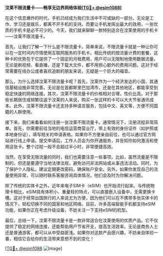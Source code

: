 **汶莱不限流量卡——畅享无边界网络体验[[TG💪+ @esim1088](https://t.me/s/esim1088)]**

在这个信息爆炸的时代，手机已经成为我们生活中不可或缺的一部分。无论是工作、学习还是娱乐，都离不开手机的支持。而要让手机发挥出最大的效用，一张优质的手机卡是必不可少的。今天，我们就来聊聊一款特别适合在汶莱使用的手机卡——汶莱不限流量卡。

首先，让我们了解一下什么是不限流量卡。简单来说，不限流量卡就是一种让你可以在一定时间内尽情使用互联网服务的手机卡。相比传统的按流量计费的套餐，这种卡的优势在于它提供了一个固定的月租费用，用户可以无限制地使用数据流量，无论是刷视频、看直播，还是下载大文件，都不用担心额外的费用问题。这对于经常需要在线办公或者喜欢追剧的朋友来说，无疑是一个巨大的福音。

那么，为什么选择汶莱不限流量卡呢？首先，汶莱作为一个经济发达的小国，其通信基础设施非常完善。无论是在首都斯里巴加湾市，还是在其他地区，都能享受到稳定快速的网络连接。其次，汶莱不限流量卡的价格相对合理，性价比高。对于那些长期居住或频繁往返于汶莱的人来说，购买一张这样的卡可以大大节省通讯成本。此外，汶莱不限流量卡还支持多种语言服务，包括中文、英文等，方便不同国籍的人群使用。

接下来，我们来看看如何注册一张汶莱不限流量卡。通常情况下，注册流程非常简单。首先，你需要前往当地的电信运营商营业厅，带上有效的身份证件（如护照或本地身份证），填写相关的申请表格。如果你不方便亲自前往，也可以通过官方网站进行线上申请。提交申请后，工作人员会为你开通服务，并告知你如何激活和使用这张卡。整个过程一般不会超过半小时，非常便捷高效。

当然，在享受无限流量的同时，我们也需要注意一些事项。比如，虽然流量是不限制的，但还是要遵守当地法律法规，避免访问非法网站或从事违法活动。同时，为了保护个人隐私，建议定期更改密码，确保账户安全。另外，如果你发现自己的流量使用异常，可以随时联系客服咨询具体情况，他们会及时为你解决问题。

除了传统的实体卡之外，近年来电子SIM卡（eSIM）也开始流行起来。与传统物理卡相比，eSIM具有体积小、重量轻的特点，可以直接嵌入设备中，无需更换卡槽。这对于经常出国旅行的人来说尤为方便，因为他们可以在不携带多张实体卡的情况下，轻松切换不同的国家和地区网络。目前，许多高端智能手机都支持eSIM功能，如果你正在考虑升级设备，不妨关注一下支持eSIM的机型。

最后，总结一下，汶莱不限流量卡是一款非常适合在汶莱使用的优质产品。它不仅提供了稳定的网络连接，还能帮助用户节省开支，提高生活效率。无论是商务人士还是普通游客，都可以从中受益匪浅。如果你对这款产品感兴趣，不妨亲自体验一番，相信它会给你的生活带来意想不到的变化！

[[TG💪+ @esim1088](https://t.me/s/esim1088) ![Image](https://i.postimg.cc/4NQfJmqS/Snipaste-2025-05-13-00-14-12.png)]